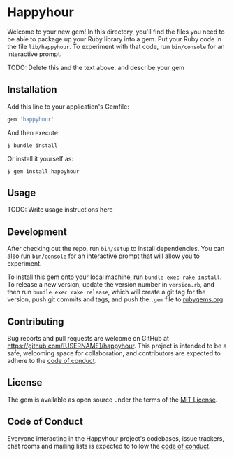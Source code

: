 # Happyhour

Welcome to your new gem! In this directory, you'll find the files you need to be able to package up your Ruby library into a gem. Put your Ruby code in the file `lib/happyhour`. To experiment with that code, run `bin/console` for an interactive prompt.

TODO: Delete this and the text above, and describe your gem

## Installation

Add this line to your application's Gemfile:

```ruby
gem 'happyhour'
```

And then execute:

    $ bundle install

Or install it yourself as:

    $ gem install happyhour

## Usage

TODO: Write usage instructions here

## Development

After checking out the repo, run `bin/setup` to install dependencies. You can also run `bin/console` for an interactive prompt that will allow you to experiment.

To install this gem onto your local machine, run `bundle exec rake install`. To release a new version, update the version number in `version.rb`, and then run `bundle exec rake release`, which will create a git tag for the version, push git commits and tags, and push the `.gem` file to [rubygems.org](https://rubygems.org).

## Contributing

Bug reports and pull requests are welcome on GitHub at https://github.com/[USERNAME]/happyhour. This project is intended to be a safe, welcoming space for collaboration, and contributors are expected to adhere to the [code of conduct](https://github.com/[USERNAME]/happyhour/blob/master/CODE_OF_CONDUCT.md).


## License

The gem is available as open source under the terms of the [MIT License](https://opensource.org/licenses/MIT).

## Code of Conduct

Everyone interacting in the Happyhour project's codebases, issue trackers, chat rooms and mailing lists is expected to follow the [code of conduct](https://github.com/[USERNAME]/happyhour/blob/master/CODE_OF_CONDUCT.md).
